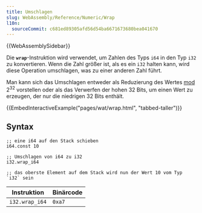 ```yaml
---
title: Umschlagen
slug: WebAssembly/Reference/Numeric/Wrap
l10n:
  sourceCommit: c681ed89305afd56d54ba6671673680bea041670
---
```


{{WebAssemblySidebar}}

Die **`wrap`**-Instruktion wird verwendet, um Zahlen des Typs `i64` in den Typ `i32` zu konvertieren. Wenn die Zahl größer ist, als es ein `i32` halten kann, wird diese Operation umschlagen, was zu einer anderen Zahl führt.

Man kann sich das Umschlagen entweder als Reduzierung des Wertes [mod](https://en.wikipedia.org/wiki/Modular_arithmetic) 2<sup>32</sup> vorstellen oder als das Verwerfen der hohen 32 Bits, um einen Wert zu erzeugen, der nur die niedrigen 32 Bits enthält.

{{EmbedInteractiveExample("pages/wat/wrap.html", "tabbed-taller")}}

## Syntax

```wasm
;; eine i64 auf den Stack schieben
i64.const 10

;; Umschlagen von i64 zu i32
i32.wrap_i64

;; das oberste Element auf dem Stack wird nun der Wert 10 vom Typ `i32` sein
```

| Instruktion    | Binärcode |
| -------------- | ---------- |
| `i32.wrap_i64` | `0xa7`     |
